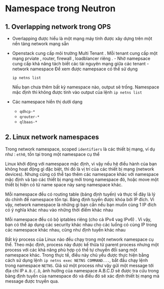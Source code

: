 # Namespace trong Neutron

## 1. Overlapping network trong OPS
- Overlapping được hiểu là một mạng máy tính được xây dựng trên một nền tảng network mạng sẵn
- Openstack cung cấp môi trường Multi Tenant . Mỗi tenant cung cấp một mạng prviate , router, firewall , loadblancer riêng . - Nhờ namepsace cung cấp khả năng tách biết các tài nguyên mạng giữa các tenant - network namespace
Để xem được namepsace có thể sử dụng

    ```
    ip netns list
    ```
    Nếu bạn chưa thêm bất kỳ namespace nào, output sẽ trống. Namespace mặc định thì không được tính vào output của lệnh `ip netns list`

- Các namespace hiển thị dưới dạng
    - `qdhcp-*`
    - `qrouter-*`
    - `qlbaas-*`

## 2. Linux network namespaces
Trong network namespace, scoped `identifiers` là các thiết bị mạng, ví dụ như : `eth0`, tồn tại trong một namespace cụ thể

Linux khởi động với namespace mặc định, vì vậy nếu hệ điều hành của bạn không hoạt động gì đặc biệt, thì đó là vị trí của các thiết bị mạng (network devices). Nhưng cũng có thể tạo thêm các namespace khác với namespace mặc định và tạo các thiết bị mạng mới trong namespace đó, hoặc move một thiết bị hiện có từ name space này sang namespace khác.

Mỗi namespace đều có routing table (bảng định tuyến) và thực tế đây là lý do chính để namespace tồn tại. Bảng định tuyến được khóa bới IP đích. Vì vậy, network namespace là những gì bạn cần nếu bạn muốn cùng 1 IP đích có ý nghĩa khác nhau vào những thời điểm khác nhau

Mỗi namespace đều có bộ iptables riêng (cho cả IPv4 vag IPv6)
. Vì vậy, bạn có thể áp dụng các security khác nhau cho các luồng có cùng IP trong các namespace khác nhau, cũng như định tuyến khác nhau

Bất kỳ process của Linux nào đều chạy trong một network namespace cụ thể. Theo mặc định, process này được kế thừa từ parent process nhưng một process với các khả năng phù hợp có thể tự chuyển đổi sang một namespace khác. Trong thực tế, điều này chủ yếu được thực hiện bằng cách sử dụng lệnh `ip netns exec NETNS COMMAND...`, bắt đầu chạy lệnh trong namespace `NETNS`. Giả sử một process như vậy gửi một message tới địa chỉ IP `A.B.C.D`, ảnh hưởng của namespace A.B.C.D sẽ được tra cứu trong bảng định tuyến của namespace đó và điều đó sẽ xác định thiết bị mạng mà message được truyền qua.

